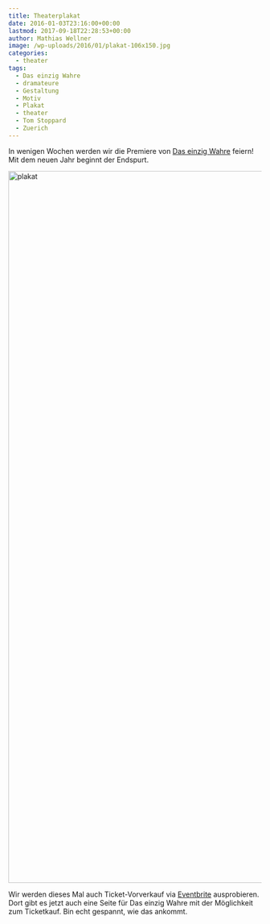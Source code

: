 ```yaml
---
title: Theaterplakat
date: 2016-01-03T23:16:00+00:00
lastmod: 2017-09-18T22:28:53+00:00
author: Mathias Wellner
image: /wp-uploads/2016/01/plakat-106x150.jpg
categories:
  - theater
tags:
  - Das einzig Wahre
  - dramateure
  - Gestaltung
  - Motiv
  - Plakat
  - theater
  - Tom Stoppard
  - Zuerich
---
```

In wenigen Wochen werden wir die Premiere von <a href="http://dramateure.ch/wordpress/produktionen/das-einzig-wahre/" title="Das einzig Wahre" target="_blank">Das einzig Wahre</a> feiern! Mit dem neuen Jahr beginnt der Endspurt.

<img src="http://www.mwellner.de/wp-uploads/2016/01/plakat.jpg" alt="plakat" width="1000" height="1414" class="aligncenter size-full wp-image-6444" srcset="http://www.mwellner.de/wp-uploads/2016/01/plakat.jpg 1000w, http://www.mwellner.de/wp-uploads/2016/01/plakat-248x350.jpg 248w, http://www.mwellner.de/wp-uploads/2016/01/plakat-724x1024.jpg 724w, http://www.mwellner.de/wp-uploads/2016/01/plakat-106x150.jpg 106w" sizes="(max-width: 1000px) 100vw, 1000px" />

Wir werden dieses Mal auch Ticket-Vorverkauf via <a href="https://www.eventbrite.de/" title="Eventbrite" target="_blank">Eventbrite</a> ausprobieren. Dort gibt es jetzt auch eine Seite für Das einzig Wahre mit der Möglichkeit zum Ticketkauf. Bin echt gespannt, wie das ankommt.